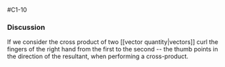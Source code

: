 #C1-10 

### Discussion
If we consider the cross product of two [[vector quantity|vectors]] curl the fingers of the right hand from the first to the second -- the thumb points in the direction of the resultant, when performing a cross-product.